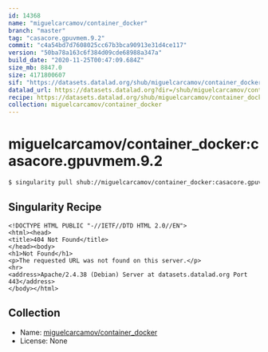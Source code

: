 ```yaml
---
id: 14368
name: "miguelcarcamov/container_docker"
branch: "master"
tag: "casacore.gpuvmem.9.2"
commit: "c4a54bd7d7608025cc67b3bca90913e31d4ce117"
version: "50ba78a163c6f384d09cde68988a347a"
build_date: "2020-11-25T00:47:09.684Z"
size_mb: 8847.0
size: 4171800607
sif: "https://datasets.datalad.org/shub/miguelcarcamov/container_docker/casacore.gpuvmem.9.2/2020-11-25-c4a54bd7-50ba78a1/50ba78a163c6f384d09cde68988a347a.sif"
datalad_url: https://datasets.datalad.org?dir=/shub/miguelcarcamov/container_docker/casacore.gpuvmem.9.2/2020-11-25-c4a54bd7-50ba78a1/
recipe: https://datasets.datalad.org/shub/miguelcarcamov/container_docker/casacore.gpuvmem.9.2/2020-11-25-c4a54bd7-50ba78a1/Singularity
collection: miguelcarcamov/container_docker
---
```


# miguelcarcamov/container_docker:casacore.gpuvmem.9.2

```bash
$ singularity pull shub://miguelcarcamov/container_docker:casacore.gpuvmem.9.2
```

## Singularity Recipe

```singularity
<!DOCTYPE HTML PUBLIC "-//IETF//DTD HTML 2.0//EN">
<html><head>
<title>404 Not Found</title>
</head><body>
<h1>Not Found</h1>
<p>The requested URL was not found on this server.</p>
<hr>
<address>Apache/2.4.38 (Debian) Server at datasets.datalad.org Port 443</address>
</body></html>
```

## Collection

 - Name: [miguelcarcamov/container_docker](https://github.com/miguelcarcamov/container_docker)
 - License: None

